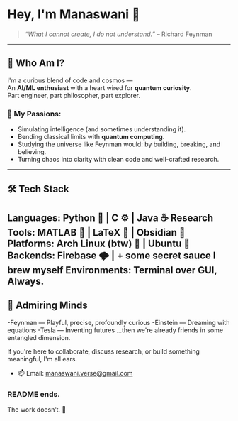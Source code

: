 # Hey, I'm Manaswani 👋

> _“What I cannot create, I do not understand.”_ – Richard Feynman  

---



## 🧠 Who Am I?

I'm a curious blend of code and cosmos —  
An **AI/ML enthusiast** with a heart wired for **quantum curiosity**.  
Part engineer, part philosopher, part explorer.

### 🧬 My Passions:
- Simulating intelligence (and sometimes understanding it).
- Bending classical limits with **quantum computing**.
- Studying the universe like Feynman would: by building, breaking, and believing.
- Turning chaos into clarity with clean code and well-crafted research.

---

## 🛠️ Tech Stack


Languages:        Python 🐍 | C ⚙️ | Java ☕
Research Tools:   MATLAB 🔬 | LaTeX 📄 | Obsidian 🧠
Platforms:        Arch Linux (btw) 🧊 | Ubuntu 🐧
Backends:         Firebase 🌩️ | + some secret sauce I brew myself
Environments:     Terminal over GUI, Always.
---


## 🧲 Admiring Minds
-Feynman — Playful, precise, profoundly curious
-Einstein — Dreaming with equations
-Tesla — Inventing futures
…then we're already friends in some entangled dimension.

If you're here to collaborate, discuss research, or build something meaningful, I'm all ears.
- 📫 Email: manaswani.verse@gmail.com

### README ends.  
The work doesn’t. 🐧

